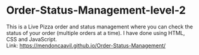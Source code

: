 # Order-Status-Management-level-2
This is a Live Pizza order and status management where you can check the status of your order (multiple orders at a time). I have done using HTML, CSS and JavaScript. <br />
Link: https://mendoncaavil.github.io/Order-Status-Management/


 
